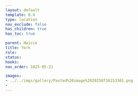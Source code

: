```yaml
---
layout: default
template: 0.4
type: location
nav_exclude: false
has_children: true
has_toc: true

parent: Hwicce
title: York
role: 
status: 
hooks:
nav_order: 1025-05-21

images:
- ../../imgs/gallery/Pasted%20image%2020250716153301.png
- 
---
```

